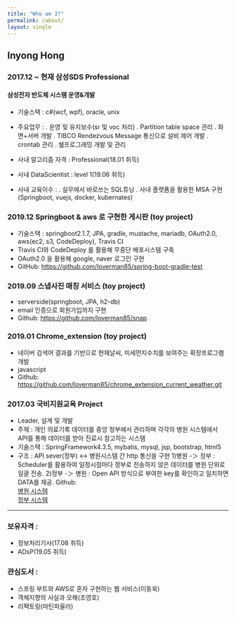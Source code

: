 ```yaml
---
title: "Who am I?"
permalink: /about/
layout: single
---
```


## Inyong Hong

### 2017.12 ~ 현재 삼성SDS Professional
#### 삼성전자 반도체 시스템 운영&개발
 - 기술스택 : c#(wcf, wpf), oracle, unix
 - 주요업무 : 
	. 운영 및 유지보수(sr 및 voc 처리)
	. Partition table space 관리
	. 화면+서버 개발
	. TIBCO Rendezvous Message 통신으로 설비 제어 개발
	. crontab 관리
	. 쉘프로그래밍 개발 및 관리

 - 사내 알고리즘 자격 : Professional(18.01 취득)
 - 사내 DataScientist : level 1(19.06 취득)
 - 사내 교육이수 :
	. 실무에서 바로쓰는 SQL튜닝
	. 사내 플랫폼을 활용한 MSA 구현(Springboot, vuejs, docker, kubernates)


### 2019.12 Springboot & aws 로 구현한 게시판 (toy project)
 - 기술스택 : springboot2.1.7, JPA, gradle, mustache, mariadb, OAuth2.0, aws(ec2, s3, CodeDeploy), Travis CI
 - Travis CI와 CodeDeploy 를 활용해 무중단 배포시스템 구축
 - OAuth2.0 을 활용해 google, naver 로그인 구현
 - GitHub: https://github.com/loverman85/spring-boot-gradle-test


### 2019.09 스냅사진 매칭 서비스 (toy project)
 - serverside(springboot, JPA, h2-db)
 - email 인증으로 회원가입까지 구현
 - Github: https://github.com/loverman85/snap


### 2019.01 Chrome_extension (toy project)
 - 네이버 검색어 결과를 기반으로 현재날씨, 미세먼지수치를 보여주는 확장프로그램 개발
 - javascript
 - Github: https://github.com/loverman85/chrome_extension_current_weather.git


### 2017.03 국비지원교육 Project
 - Leader, 설계 및 개발
 - 주제 : 개인 의료기록 데이터를 중앙 정부에서 관리하며 각각의 병원 시스템에서 API를 통해 데이터를 받아 진료시 참고하는 시스템
 - 기술스택 : SpringFramework4.3.5, mybatis, mysql, jsp, bootstrap, html5
 - 구조 : API sever(정부) <-> 병원시스템 간 http 통신을 구현
	1)병원 -＞ 정부 : Scheduler를 활용하여 일정시점마다 정부로 전송하지 않은 데이터를 병원 단위로 일괄 전송.
	2)정부 -＞ 병원 : Open API 방식으로 부여한 key를 확인하고 일치하면 DATA를 제공.
Github:  
 [병원 시스템](https://github.com/loverman85/bigtower-project.git)  
 [정부 시스템](https://github.com/loverman85/bigbang-project.git)


---

### 보유자격 :
 - 정보처리기사(17.08 취득)
 - ADsP(19.05 취득)

### 관심도서 :
 - 스프링 부트와 AWS로 혼자 구현하는 웹 서비스(이동욱)
 - 객체지향의 사실과 오해(조영호)
 - 리팩토링(마틴파울러)
